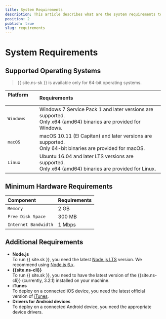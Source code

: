 ```yaml
---
title: System Requirements
description: This article describes what are the system requirements to run NativeScript Sidekick on your development machine.
position: 2
publish: true
slug: requirements
---
```


# System Requirements

## Supported Operating Systems

> {{ site.ns-sk }} is available only for 64-bit operating systems.

| Platform &nbsp;&nbsp;&nbsp;&nbsp;&nbsp; | Requirements           |
|:----------------------------------------|:-----------------------|
| `Windows`   | Windows 7 Service Pack 1 and later versions are supported.<br /> Only x64 (amd64) binaries are provided for Windows.|
| `macOS`     | macOS 10.11 (El Capitan) and later versions are supported. <br /> Only 64-bit binaries are provided for macOS.      |
| `Linux`     | Ubuntu 16.04 and later LTS versions are supported. <br /> Only x64 (amd64) binaries are provided for Linux.         |

<p></p>

## Minimum Hardware Requirements

| Component               | Requirements |
|:------------------------|:-------------|
| `Memory`                | 2 GB         |
| `Free Disk Space`       | 300 MB       |
| `Internet Bandwidth`    | 1 Mbps       |

<p></p>

## Additional Requirements

* **Node.js**<br /> To run {{ site.sk }}, you need the latest [Node.js LTS](https://github.com/nodejs/LTS#lts-schedule) version. We recommend using [Node.js 6.x](https://nodejs.org/dist/latest-v6.x/).
* **{{site.ns-cli}}**<br /> To run {{ site.sk }}, you need to have the latest version of the {{site.ns-cli}} (currently, 3.2.1) installed on your machine.
* **iTunes**<br /> To deploy on a connected iOS device, you need the latest official version of [iTunes](http://www.apple.com/bg/itunes/download/).
* **Drivers for Android devices**<br /> To deploy on a connected Android device, you need the appropriate device drivers.